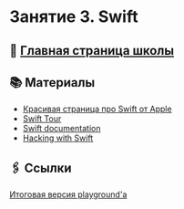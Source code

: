 # Занятие 3. Swift

## 🏫 [Главная страница школы](../../README.md)

## 📚 Материалы

*  [Красивая страница про Swift от Apple][1] 
*  [Swift Tour][2] 
*  [Swift documentation][3] 
*  [Hacking with Swift][4]

## 🖇️ Ссылки

[Итоговая версия playground'а](swift_tutorial.playground.zip)

[1]: https://developer.apple.com/swift/
[2]: https://docs.swift.org/swift-book/GuidedTour/GuidedTour.html
[3]: https://swift.org/documentation/
[4]: https://www.hackingwithswift.com